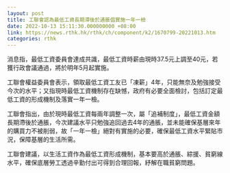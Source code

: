 ```yaml
---
layout: post
title: 工聯會認為最低工資長期滯後於通脹倡實施一年一檢　
date: 2022-10-13 15:11:30.000000000 +08:00
link: https://news.rthk.hk/rthk/ch/component/k2/1670799-20221013.htm
categories: rthk
---
```


消息指，最低工資委員會達成共識，最低工資時薪由現時37.5元上調至40元，若獲行政會議通過，將於明年5月起實施。

工聯會權益委員會表示，領取最低工資工友已「凍薪」4年，只能無奈及勉強接受今次的水平；又指現時最低工資機制存在缺憾，政府有必要全面檢討，包括訂定最低工資的形成機制及落實一年一檢。

工聯會指出，由於現時最低工資每兩年調整一次，屬「追補制度」，最低工資金額長期滯後於通脹，今次建議水平只勉強追回過去4年的通脹，並未能確保基層來年的購買力不被削弱，故「一年一檢」絕對有實施的必要，確保最低工資水平緊貼市況，保障基層的生活所需。

工聯會建議，以生活工資作為最低工資形成機制，基本要高於通脹、綜援、貧窮線水平，確保底層勞工透過辛勤付出可得到合理回報，紓解在職貧窮問題。
